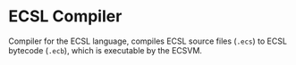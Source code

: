 # ECSL Compiler

Compiler for the ECSL language, compiles ECSL source files (`.ecs`) to ECSL bytecode (`.ecb`), which is executable by the ECSVM. 